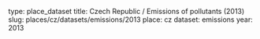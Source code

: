 type: place_dataset
title: Czech Republic / Emissions of pollutants (2013)
slug: places/cz/datasets/emissions/2013
place: cz
dataset: emissions
year: 2013

